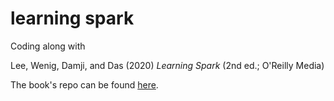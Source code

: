 # learning spark

Coding along with

Lee, Wenig, Damji, and Das (2020) _Learning Spark_ (2nd ed.; O'Reilly Media)

The book's repo can be found <a href="https://github.com/databricks/LearningSparkV2">here</a>.
